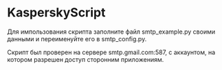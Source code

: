 # KasperskyScript

Для импользования скрипта заполните файл smtp_example.py своими данными и переименуйте его в smtp_config.py.

Скрипт был проверен на сервере smtp.gmail.com:587, с аккаунтом, на котором разрешен доступ сторонним приложениям.
